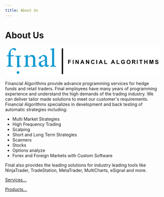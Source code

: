 ```yaml
---
title: About Us
---
```

# About Us


![logo](./Logo_final.svg)

Financial Algorithms provide advance programming services for hedge funds and retail traders.
Final employees have many years of programming experience and understand the high demands of the trading industry.
We can deliver tailor made solutions to meet our customer's requirements.
Financial Algorithms specializes in development and back testing of automatic strategies including:

* Multi Market Strategies
* High Frequency Trading
* Scalping
* Short and Long Term Strategies
* Scanners
* Stocks
* Options analyze
* Forex and Foreign Markets with Custom Software

Final also provides the leading solutions for industry leading tools like
NinjaTrader, TradeStation, MetaTrader, MultiCharts, eSignal and more.

[Services...](/services.html)

[Products...](/products.html)
